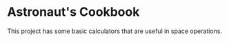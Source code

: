 # Astronaut's Cookbook

This project has some basic calculators that are useful in space operations.